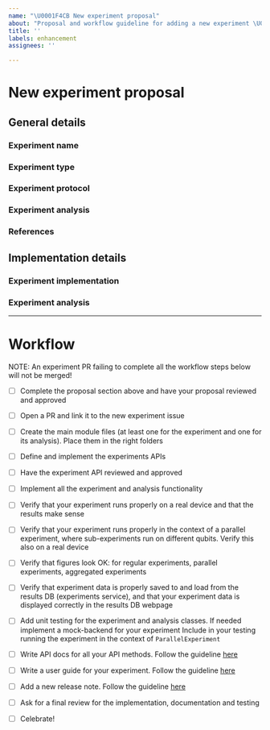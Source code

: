 ```yaml
---
name: "\U0001F4CB New experiment proposal"
about: "Proposal and workflow guideline for adding a new experiment \U0001F52C."
title: ''
labels: enhancement
assignees: ''

---
```


<!-- ⚠️ If you do not respect this template, your issue will be closed -->
<!-- ⚠️ Make sure to browse the opened and closed issues to confirm this experiment does not exist -->

# New experiment proposal
<!-- Provide the experiment and implementation details below and ask the qiskit-experiments core team to review
your proposal. -->

## General details

### Experiment name
<!-- What is the experiment class name? This name will also be used in the documentation. -->

### Experiment type
<!-- What is the experiment type? Characterization, calibration, verification, validation, or other? -->

### Experiment protocol
<!--
Provide a concise description of the experiment. Make sure you cover the following aspects:  
* What is the main goal of the experiment?
* Describe the circuits/pulses and their main parameters needed for the experiment
* What are the main outputs of the experiment?
-->

### Experiment analysis
<!--
Provide a concise description of the experiment's analysis. Make sure you cover the following aspects:
* What is the main fit model for the experiment? 
* What are the main fit parameters? Specify parameter defaults and bounds where relevant
* How would you evaluate whether the fit is good or bad?
-->

### References 
<!-- If applicable, provide a few of the most relevant references here. -->

## Implementation details
<!-- Provide additional details pertaining to the implementation of the experiment and its analysis. Use the following as
guiding points. Provide code snippets and usage examples where appropriate. -->

### Experiment implementation
<!--
* What are the base classes for the experiment and its analysis?
* List the input parameters, required and optional, and types of each
* Experiment options and default values (e.g. default transpile and run options)
* Are there any limitations or special requirements for running the experiment as part of a composite experiment? 
Provide details.
-->

### Experiment analysis
<!--
* Analysis options and default values
* How does it generate initial guesses
* What plots will be generated? 
-->

---

# Workflow
<!-- These are the steps required for adding a new experiment to qiskit-experiments. It is advisable to follow this workflow
in order and get the proper review approvals from the qiskit-experiments core team before moving on to subsequent steps 
in the workflow. -->

NOTE: An experiment PR failing to complete all the workflow steps below will not be merged!

- [ ] Complete the proposal section above and have your proposal reviewed and approved 
- [ ] Open a PR and link it to the new experiment issue
- [ ] Create the main module files (at least one for the experiment and one for its analysis). Place them in the right
folders 
- [ ] Define and implement the experiments APIs 
- [ ] Have the experiment API reviewed and approved
- [ ] Implement all the experiment and analysis functionality
- [ ] Verify that your experiment runs properly on a real device and that the results make sense
- [ ] Verify that your experiment runs properly in the context of a parallel experiment, where sub-experiments run on 
different qubits. Verify this also on a real device
- [ ] Verify that figures look OK: for regular experiments, parallel experiments, aggregated experiments
- [ ] Verify that experiment data is properly saved to and load from the results DB (experiments service), and that your
experiment data is displayed correctly in the results DB webpage
- [ ] Add unit testing for the experiment and analysis classes. If needed implement a mock-backend for your experiment
Include in your testing running the experiment in the context of `ParallelExperiment`
- [ ] Write API docs for all your API methods. Follow the guideline [here](https://github.com/Qiskit-Community/qiskit-experiments/blob/main/CONTRIBUTING.md)
- [ ] Write a user guide for your experiment. Follow the guideline [here](https://github.com/Qiskit-Community/qiskit-experiments/blob/main/docs/GUIDELINES.md)
- [ ] Add a new release note. Follow the guideline [here](https://github.com/Qiskit-Community/qiskit-experiments/blob/main/CONTRIBUTING.md#adding-a-new-release-note) 
- [ ] Ask for a final review for the implementation, documentation and testing
- [ ] Celebrate!


